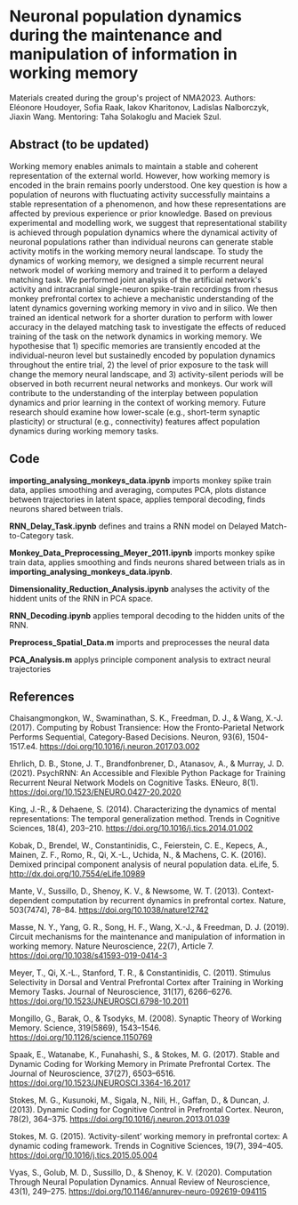 # Neuronal population dynamics during the maintenance and manipulation of information in working memory

Materials created during the group's project of NMA2023. Authors: Eléonore Houdoyer, Sofia Raak, Iakov Kharitonov, Ladislas Nalborczyk, Jiaxin Wang. Mentoring: Taha Solakoglu and Maciek Szul.

## Abstract (to be updated)

Working memory enables animals to maintain a stable and coherent representation of the external world. However, how working memory is encoded in the brain remains poorly understood. One key question is how a population of neurons with fluctuating activity successfully maintains a stable representation of a phenomenon, and how these representations are affected by previous experience or prior knowledge. Based on previous experimental and modelling work, we suggest that representational stability is achieved through population dynamics where the dynamical activity of neuronal populations rather than individual neurons can generate stable activity motifs in the working memory neural landscape. To study the dynamics of working memory, we designed a simple recurrent neural network model of working memory and trained it to perform a delayed matching task. We performed joint analysis of the artificial network's activity and intracranial single-neuron spike-train recordings from rhesus monkey prefrontal cortex to achieve a mechanistic understanding of the latent dynamics governing working memory in vivo and in silico. We then trained an identical network for a shorter duration to perform with lower accuracy in the delayed matching task to investigate the effects of reduced training of the task on the network dynamics in working memory. We hypothesise that 1) specific memories are transiently encoded at the individual-neuron level but sustainedly encoded by population dynamics throughout the entire trial, 2) the level of prior exposure to the task will change the memory neural landscape, and 3) activity-silent periods will be observed in both recurrent neural networks and monkeys. Our work will contribute to the understanding of the interplay between population dynamics and prior learning in the context of working memory. Future research should examine how lower-scale (e.g., short-term synaptic plasticity) or structural (e.g., connectivity) features affect population dynamics during working memory tasks.

## Code

__importing_analysing_monkeys_data.ipynb__ imports monkey spike train data, applies smoothing and averaging, computes PCA, plots distance between trajectories in latent space, applies temporal decoding, finds neurons shared between trials.

__RNN_Delay_Task.ipynb__ defines and trains a RNN model on Delayed Match-to-Category task.

__Monkey_Data_Preprocessing_Meyer_2011.ipynb__ imports monkey spike train data, applies smoothing and finds neurons shared between trials as in __importing_analysing_monkeys_data.ipynb__.

__Dimensionality_Reduction_Analysis.ipynb__ analyses the activity of the hiddent units of the RNN in PCA space.

__RNN_Decoding.ipynb__ applies temporal decoding to the hidden units of the RNN.

__Preprocess_Spatial_Data.m__ imports and preprocesses the neural data

__PCA_Analysis.m__ applys principle component analysis to extract neural trajectories

## References

Chaisangmongkon, W., Swaminathan, S. K., Freedman, D. J., & Wang, X.-J. (2017). Computing by Robust Transience: How the Fronto-Parietal Network Performs Sequential, Category-Based Decisions. Neuron, 93(6), 1504-1517.e4. https://doi.org/10.1016/j.neuron.2017.03.002

Ehrlich, D. B., Stone, J. T., Brandfonbrener, D., Atanasov, A., & Murray, J. D. (2021). PsychRNN: An Accessible and Flexible Python Package for Training Recurrent Neural Network Models on Cognitive Tasks. ENeuro, 8(1). https://doi.org/10.1523/ENEURO.0427-20.2020

King, J.-R., & Dehaene, S. (2014). Characterizing the dynamics of mental representations: The temporal generalization method. Trends in Cognitive Sciences, 18(4), 203–210. https://doi.org/10.1016/j.tics.2014.01.002

Kobak, D., Brendel, W., Constantinidis, C., Feierstein, C. E., Kepecs, A., Mainen, Z. F., Romo, R., Qi, X.-L., Uchida, N., & Machens, C. K. (2016). Demixed principal component analysis of neural population data. eLife, 5. http://dx.doi.org/10.7554/eLife.10989

Mante, V., Sussillo, D., Shenoy, K. V., & Newsome, W. T. (2013). Context-dependent computation by recurrent dynamics in prefrontal cortex. Nature, 503(7474), 78–84. https://doi.org/10.1038/nature12742

Masse, N. Y., Yang, G. R., Song, H. F., Wang, X.-J., & Freedman, D. J. (2019). Circuit mechanisms for the maintenance and manipulation of information in working memory. Nature Neuroscience, 22(7), Article 7. https://doi.org/10.1038/s41593-019-0414-3

Meyer, T., Qi, X.-L., Stanford, T. R., & Constantinidis, C. (2011). Stimulus Selectivity in Dorsal and Ventral Prefrontal Cortex after Training in Working Memory Tasks. Journal of Neuroscience, 31(17), 6266–6276. https://doi.org/10.1523/JNEUROSCI.6798-10.2011

Mongillo, G., Barak, O., & Tsodyks, M. (2008). Synaptic Theory of Working Memory. Science, 319(5869), 1543–1546. https://doi.org/10.1126/science.1150769

Spaak, E., Watanabe, K., Funahashi, S., & Stokes, M. G. (2017). Stable and Dynamic Coding for Working Memory in Primate Prefrontal Cortex. The Journal of Neuroscience, 37(27), 6503–6516. https://doi.org/10.1523/JNEUROSCI.3364-16.2017

Stokes, M. G., Kusunoki, M., Sigala, N., Nili, H., Gaffan, D., & Duncan, J. (2013). Dynamic Coding for Cognitive Control in Prefrontal Cortex. Neuron, 78(2), 364–375. https://doi.org/10.1016/j.neuron.2013.01.039

Stokes, M. G. (2015). ‘Activity-silent’ working memory in prefrontal cortex: A dynamic coding framework. Trends in Cognitive Sciences, 19(7), 394–405. https://doi.org/10.1016/j.tics.2015.05.004

Vyas, S., Golub, M. D., Sussillo, D., & Shenoy, K. V. (2020). Computation Through Neural Population Dynamics. Annual Review of Neuroscience, 43(1), 249–275. https://doi.org/10.1146/annurev-neuro-092619-094115
